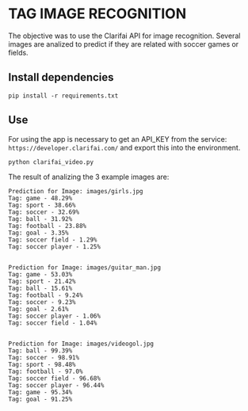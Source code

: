 # TAG IMAGE RECOGNITION

The objective was to use the Clarifai API for image recognition.
Several images are analized to predict if they are related with soccer games or fields.


## Install dependencies
`pip install -r requirements.txt`

## Use
For using the app is necessary to get an API_KEY from the service: `https://developer.clarifai.com/` and export this into the environment.

`python clarifai_video.py`

The result of analizing the 3 example images are:

```
Prediction for Image: images/girls.jpg
Tag: game - 48.29%
Tag: sport - 38.66%
Tag: soccer - 32.69%
Tag: ball - 31.92%
Tag: football - 23.88%
Tag: goal - 3.35%
Tag: soccer field - 1.29%
Tag: soccer player - 1.25%


Prediction for Image: images/guitar_man.jpg
Tag: game - 53.03%
Tag: sport - 21.42%
Tag: ball - 15.61%
Tag: football - 9.24%
Tag: soccer - 9.23%
Tag: goal - 2.61%
Tag: soccer player - 1.06%
Tag: soccer field - 1.04%


Prediction for Image: images/videogol.jpg
Tag: ball - 99.39%
Tag: soccer - 98.91%
Tag: sport - 98.48%
Tag: football - 97.0%
Tag: soccer field - 96.68%
Tag: soccer player - 96.44%
Tag: game - 95.34%
Tag: goal - 91.25%
```
